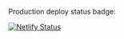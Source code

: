 Production deploy status badge:

[![Netlify Status](https://api.netlify.com/api/v1/badges/e6ef5370-b691-43bb-9c97-0f4ed34f07da/deploy-status)](https://app.netlify.com/sites/soltesz-portfolio/deploys)
